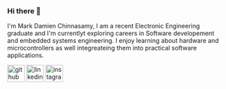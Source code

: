 ### Hi there 👋

I'm Mark Damien Chinnasamy, I am a recent Electronic Engineering graduate and I'm  currentlyt exploring careers in Software developement and embedded systems engineering. I enjoy learning about hardware and microcontrollers as well integreateing them into practical software applications.




[<img src='https://cdn.jsdelivr.net/npm/simple-icons@3.0.1/icons/github.svg' alt='github' height='40'>](https://github.com/https://github.com/MarkDC95)  [<img src='https://cdn.jsdelivr.net/npm/simple-icons@3.0.1/icons/linkedin.svg' alt='linkedin' height='40'>](https://www.linkedin.com/in/www.linkedin.com/in/MarkDamienChinnasamy1995/)  [<img src='https://cdn.jsdelivr.net/npm/simple-icons@3.0.1/icons/instagram.svg' alt='instagram' height='40'>](https://www.instagram.com/@markdc95/)  
